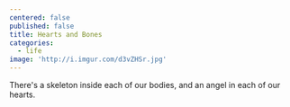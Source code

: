 ```yaml
---
centered: false
published: false
title: Hearts and Bones
categories:
  - life
image: 'http://i.imgur.com/d3vZHSr.jpg'
---
```

There's a skeleton 
inside each of our bodies, 
and an angel 
in each of our hearts.
